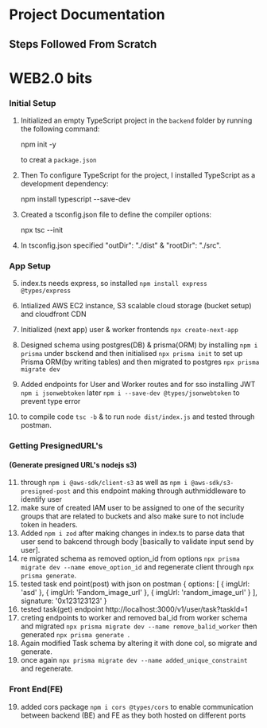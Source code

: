 # Project Documentation

## Steps Followed From Scratch

# WEB2.0 bits

### Initial Setup

1. Initialized an empty TypeScript project in the `backend` folder by running the following command:

    npm init -y

    to creat a `package.json`

2. Then To configure TypeScript for the project, I installed TypeScript as a development dependency:
    
    npm install typescript --save-dev

3. Created a tsconfig.json file to define the compiler options:

    npx tsc --init

4. In tsconfig.json specified "outDir": "./dist" & "rootDir": "./src".

### App Setup

5. index.ts needs express, so installed `npm install express @types/express`
  
6. Intialized AWS EC2 instance, S3 scalable cloud storage (bucket setup) and cloudfront CDN 

7. Initialized (next app) user & worker frontends `прх create-next-app`

8. Designed schema using postgres(DB) & prisma(ORM) by installing `npm i prisma` under bsckend and then initialised `npx prisma init` to set up Prisma ORM(by writing tables) and then migrated to postgres `npx prisma migrate dev`
9. Added endpoints for User and Worker routes and for sso installing JWT `npm i jsonwebtoken` later `npm i --save-dev @types/jsonwebtoken` to prevent type error
10. to compile code `tsc -b` & to run `node dist/index.js` and tested through postman.

### Getting PresignedURL's 

#### (Generate presigned URL's nodejs s3)

11. through `npm i @aws-sdk/client-s3` as well as `npm i @aws-sdk/s3-presigned-post` and this endpoint making through authmiddleware to identify user
12. make sure of created IAM user to be assigned to one of the security groups that are related to buckets and also make sure to not include token in headers.
13. Added `npm i zod` after making changes in index.ts to parse data that user send to bakcend through body [basically to validate input send by user].
13. re migrated schema as removed option_id from options `npx prisma migrate dev --name emove_option_id` and regenerate client through `npx prisma generate`.
14. tested task end point(post) with json on postman
    {
        options: [
            { imgUrl: 'asd' },
            { imgUrl: 'Fandom_image_url' },
            { imgUrl: 'random_image_url' }
        ],
        signature: '0x123123123'
    }
15. tested task(get) endpoint http://localhost:3000/v1/user/task?taskId=1
16. creting endpoints to worker and removed bal_id from worker schema and migrated `npx prisma migrate dev --name remove_balid_worker` then generated `npx prisma generate `.
17. Again modified Task schema by altering it with done col, so migrate and generate.
18. once again `npx prisma migrate dev --name added_unique_constraint` and regenerate.

### Front End(FE)

19. added cors package `npm i cors @types/cors` to enable communication between backend (BE) and FE as they both hosted on different ports